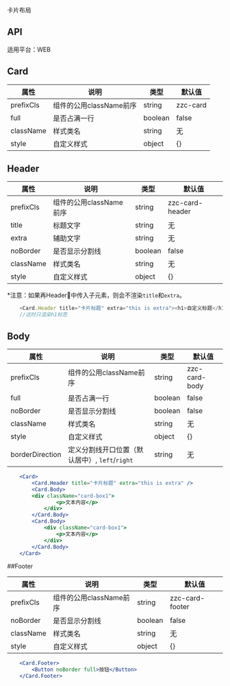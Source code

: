 卡片布局

## API

适用平台：WEB

## Card

| 属性      | 说明                    | 类型    | 默认值   |
| --------- | ----------------------- | ------- | -------- |
| prefixCls | 组件的公用className前序 | string  | zzc-card |
| full      | 是否占满一行            | boolean | false    |
| className | 样式类名                | string  | 无       |
| style     | 自定义样式              | object  | {}       |

## Header

| 属性      | 说明                    | 类型    | 默认值          |
| --------- | ----------------------- | ------- | --------------- |
| prefixCls | 组件的公用className前序 | string  | zzc-card-header |
| title     | 标题文字                | string  | 无              |
| extra     | 辅助文字                | string  | 无              |
| noBorder  | 是否显示分割线          | boolean | false           |
| className | 样式类名                | string  | 无              |
| style     | 自定义样式              | object  | {}              |

*注意：如果再Header中传入子元素，则会不渲染`title`和`extra`。

```js
    <Card.Header title="卡片标题" extra="this is extra"><h1>自定义标题</h1></Card.Header>
    //这时只渲染h1标签
```

## Body

| 属性            | 说明                                           | 类型    | 默认值        |
| --------------- | ---------------------------------------------- | ------- | ------------- |
| prefixCls       | 组件的公用className前序                        | string  | zzc-card-body |
| full            | 是否占满一行                                   | boolean | false         |
| noBorder        | 是否显示分割线                                 | boolean | false         |
| className       | 样式类名                                       | string  | 无            |
| style           | 自定义样式                                     | object  | {}            |
| borderDirection | 定义分割线开口位置（默认居中）, `left`/`right` | string  | 无            |

```jsx
    <Card>
        <Card.Header title="卡片标题" extra="this is extra" />
        <Card.Body>
        <div className="card-box1">
                <p>文本内容</p>
            </div>
        </Card.Body>
        <Card.Body>
            <div className="card-box1">
                <p>文本内容</p>
            </div>
        </Card.Body>
    </Card>
```

##Footer

| 属性      | 说明                    | 类型    | 默认值          |
| --------- | ----------------------- | ------- | --------------- |
| prefixCls | 组件的公用className前序 | string  | zzc-card-footer |
| noBorder  | 是否显示分割线          | boolean | false           |
| className | 样式类名                | string  | 无              |
| style     | 自定义样式              | object  | {}              |

```jsx
    <Card.Footer>
        <Button noBorder full>按钮</Button>
    </Card.Footer>
```

